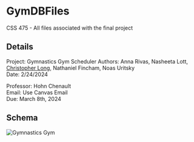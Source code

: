 # GymDBFiles
CSS 475 - All files associated with the final project

## Details
Project: Gymnastics Gym Scheduler
Authors: Anna Rivas, Nasheeta Lott, [Christopher Long](https://www.linkedin.com/in/christopher--long/), Nathaniel Fincham, Noas Uritsky<br>
Date: 2/24/2024<br>

Professor: Hohn Chenault<br>
Email: Use Canvas Email<br>
Due: March 8th, 2024<br>

## Schema
![Gymnastics Gym](https://github.com/n8lookout/GymDBFiles/assets/103238301/ae59b697-a782-4ea7-b759-23a2d0cc9b76)
